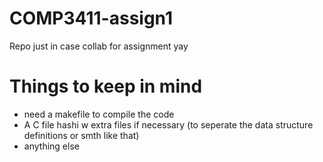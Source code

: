 # COMP3411-assign1
Repo just in case collab for assignment yay 

# Things to keep in mind

- need a makefile to compile the code
- A C file hashi w extra files if necessary (to seperate the data structure definitions or smth like that)
- anything else 
